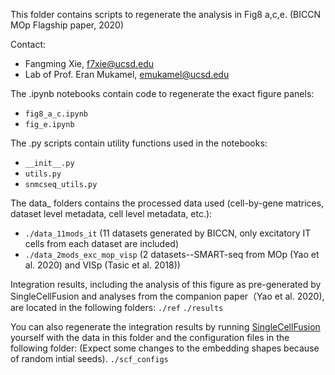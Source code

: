 This folder contains scripts to regenerate the analysis in Fig8 a,c,e. (BICCN MOp Flagship paper, 2020)

Contact:
- Fangming Xie, f7xie@ucsd.edu
- Lab of Prof. Eran Mukamel, emukamel@ucsd.edu

The .ipynb notebooks contain code to regenerate the exact figure panels:
- ```fig8_a_c.ipynb```
- ```fig_e.ipynb```

The .py scripts contain utility functions used in the notebooks:
- ```__init__.py```
- ```utils.py```
- ```snmcseq_utils.py```

The data_ folders contains the processed data used (cell-by-gene matrices, dataset level metadata, cell level metadata, etc.):
- ```./data_11mods_it``` (11 datasets generated by BICCN, only excitatory IT cells from each dataset are included)
- ```./data_2mods_exc_mop_visp``` (2 datasets--SMART-seq from MOp (Yao et al. 2020) and VISp (Tasic et al. 2018))

Integration results, including the analysis of this figure as pre-generated by SingleCellFusion and analyses from the companion paper（Yao et al. 2020), are located in the following folders:
```./ref```
```./results```

You can also regenerate the integration results by running [SingleCellFusion](https://github.com/mukamel-lab/SingleCellFusion) yourself with the data in this folder and the configuration files in the following folder:
(Expect some changes to the embedding shapes because of random intial seeds).
```./scf_configs```
